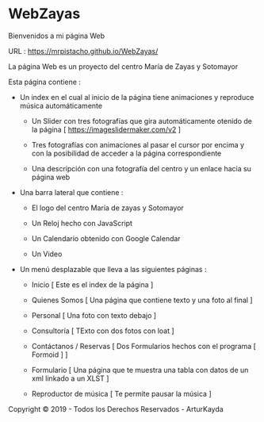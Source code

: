 # WebZayas

Bienvenidos a mi página Web

URL : https://mrpistacho.github.io/WebZayas/

La página Web es un proyecto del centro María de Zayas y Sotomayor

Esta página contiene : 

  - Un index en el cual al inicio de la página tiene animaciones y reproduce música automáticamente 
  
    - Un Slider con tres fotografías que gira automáticamente otenido de la página [ https://imageslidermaker.com/v2 ]
  
    - Tres fotografías con animaciones al pasar el cursor por encima y con la posibilidad de acceder a la página correspondiente
    
    - Una descripción con una fotografía del centro y un enlace hacia su página web
  
  - Una barra lateral que contiene :
  
      - El logo del centro María de zayas y Sotomayor
      
      - Un Reloj hecho con JavaScript
      
      - Un Calendario obtenido con Google Calendar
      
      - Un Video 
      
  - Un menú desplazable que lleva a las siguientes páginas :
  
      - Inicio [ Este es el index de la página ]
      
      - Quienes Somos [ Una página que contiene texto y una foto al final ]
      
      - Personal [ Una foto con texto debajo ]
      
      - Consultoría [ TExto con dos fotos con loat ]
      
      - Contáctanos / Reservas [ Dos Formularios hechos con el programa [ Formoid ] ]
      
      - Formulario [ Una página que te muestra una tabla con datos de un xml linkado a un XLST ]
      
      - Reproductor de música [ Te permite pausar la música ]
      
      
Copyright © 2019 - Todos los Derechos Reservados - ArturKayda
